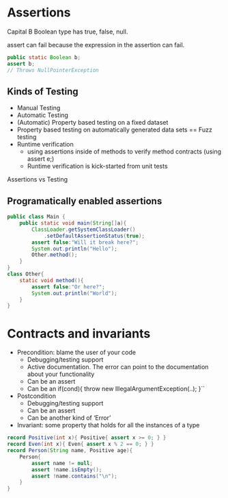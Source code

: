 # Assertions

Capital B Boolean type has true, false, null.

assert can fail because the expression in the assertion can fail.

```java
public static Boolean b;
assert b;
// Throws NullPointerException
```

## Kinds of Testing

- Manual Testing
- Automatic Testing
- (Automatic) Property based testing on a fixed dataset
- Property based testing on automatically generated data sets == Fuzz testing 
- Runtime verification
    -  using assertions inside of methods to verify method contracts (using assert e;)
    - Runtime verification is kick-started from unit tests


Assertions vs Testing


## Programatically enabled assertions

``` assert.java
public class Main {
    public static void main(String[]a){
        ClassLoader.getSystemClassLoader()
            .setDefaultAssertionStatus(true);
        assert false:"Will it break here?";
        System.out.println("Hello");
        Other.method();
    }
}
class Other{
    static void method(){
        assert false:"Or here?";
        System.out.println("World");
    }
}
```
# Contracts and invariants

- Precondition: blame the user of your code
    - Debugging/testing support
    - Active documentation. The error can point to the documentation about your functionality
    - Can be an assert
    - Can be an if(cond){ throw new IllegalArgumentException(..); }``
- Postcondition
    - Debugging/testing support
    - Can be an assert
    - Can be another kind of ‘Error’
- Invariant: some property that holds for all the instances of a type

```invariant.java
record Positive(int x){ Positive{ assert x >= 0; } }
record Even(int x){ Even{ assert x % 2 == 0; } }
record Person(String name, Positive age){
    Person{
        assert name != null;
        assert !name.isEmpty();
        assert !name.contains("\n");
    }
}
```
